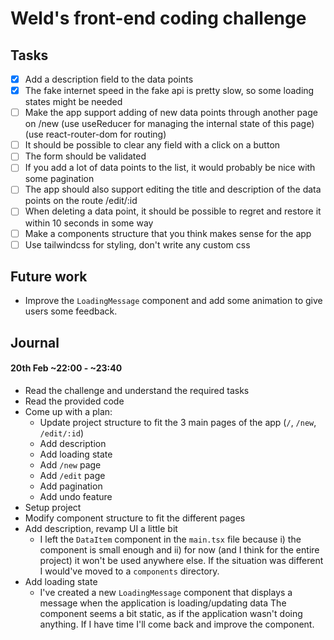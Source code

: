 # Weld's front-end coding challenge

## Tasks

- [x] Add a description field to the data points
- [x] The fake internet speed in the fake api is pretty slow, so some loading states might be needed
- [ ] Make the app support adding of new data points through another page on /new (use useReducer for managing the internal state of this page) (use react-router-dom for routing)
- [ ] It should be possible to clear any field with a click on a button
- [ ] The form should be validated
- [ ] If you add a lot of data points to the list, it would probably be nice with some pagination
- [ ] The app should also support editing the title and description of the data points on the route /edit/:id
- [ ] When deleting a data point, it should be possible to regret and restore it within 10 seconds in some way
- [ ] Make a components structure that you think makes sense for the app
- [ ] Use tailwindcss for styling, don't write any custom css

## Future work

- Improve the `LoadingMessage` component and add some animation to give users some feedback.

## Journal

#### 20th Feb ~22:00 - ~23:40

- Read the challenge and understand the required tasks
- Read the provided code
- Come up with a plan:
  - Update project structure to fit the 3 main pages of the app (`/`, `/new`, `/edit/:id`)
  - Add description
  - Add loading state
  - Add `/new` page
  - Add `/edit` page
  - Add pagination
  - Add undo feature
- Setup project
- Modify component structure to fit the different pages 
- Add description, revamp UI a little bit
  - I left the `DataItem` component in the `main.tsx` file because i) the component is small enough and ii) for now (and I think for the entire project) it won't be used anywhere else. If the situation was different I would've moved to a `components` directory.
- Add loading state
  - I've created a new `LoadingMessage` component that displays a message when the application is loading/updating data The component seems a bit static, as if the application wasn't doing anything. If I have time I'll come back and improve the component.